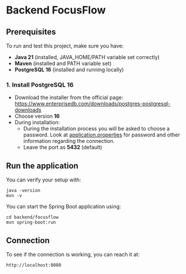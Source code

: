 # Backend FocusFlow

## Prerequisites
To run and test this project, make sure you have:

- **Java 21** (installed, JAVA_HOME/PATH variable set correctly)
- **Maven** (installed and PATH variable set)
- **PostgreSQL 16** (installed and running locally)

### 1. Install PostgreSQL 16
- Download the installer from the official page: https://www.enterprisedb.com/downloads/postgres-postgresql-downloads
- Choose version **16**
- During installation:
  - During the installation process you will be asked to choose a password. Look at [application.properties](src\main\resources\application.properties) for password and other information regarding the connection.
  - Leave the port as **5432** (default)

## Run the application
You can verify your setup with:

    java -version
    mvn -v

You can start the Spring Boot application using:

    cd backend/focusflow
    mvn spring-boot:run

## Connection
To see if the connection is working, you can reach it at:

    http://localhost:8080


